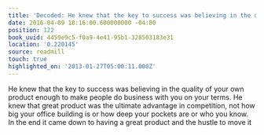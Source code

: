 ```yaml
---
title: 'Decoded: He knew that the key to success was believing in the quality…'
date: 2016-04-09 18:16:00.600000000 -04:00
position: 122
book_uuid: 4459e9c5-f0a9-4e41-95b1-328503183e31
location: '0.220145'
source: readmill
touch: true
highlighted_on: '2013-01-27T05:00:11.000Z'
---
```


He knew that the key to success was believing in the quality of your own product enough to make people do business with you on your terms. He knew that great product was the ultimate advantage in competition, not how big your office building is or how deep your pockets are or who you know. In the end it came down to having a great product and the hustle to move it